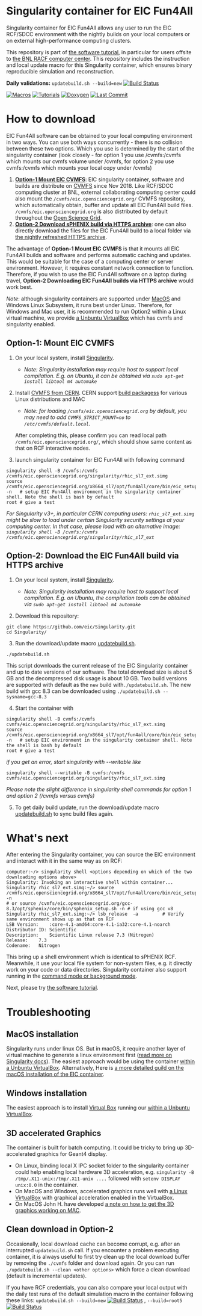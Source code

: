 # Singularity container for EIC Fun4All

Singularity container for EIC Fun4All allows any user to run the EIC RCF/SDCC environment with the nightly builds on your local computers or on external high-performance computing clusters. 

This repository is part of [the software tutorial](https://eic-detector.github.io/tutorials_landing_page.html), in particular for users offsite to [the BNL RACF computer center](https://www.racf.bnl.gov/). This repository includes the instruction and local update macro for this Singularity container, which ensures binary reproducible simulation and reconstruction.

**Daily validations:** `updatebuild.sh --build=new` 
[![Build Status](https://web.racf.bnl.gov/jenkins-sphenix/buildStatus/icon?job=EIC%2Fsingularity-download-validation)](https://web.racf.bnl.gov/jenkins-sphenix/job/EIC/job/singularity-download-validation/)

[![Macros](https://img.shields.io/badge/standard%20macros-git-green.svg)](https://github.com/eic/fun4all_macros)
[![Tutorials](https://img.shields.io/badge/tutorials-git-green.svg)](https://github.com/eic/fun4all_eic_tutorials)
[![Doxygen](https://img.shields.io/badge/code%20reference-Doxygen-green.svg)](https://eic.github.io/doxygen/)
[![Last Commit](https://img.shields.io/github/last-commit/sPHENIX-Collaboration/Singularity.svg)](https://github.com/eic/Singularity/commits/master)

# How to download

EIC Fun4All software can be obtained to your local computing environment in two ways. You can use both ways concurrently - there is no collision between these two options. Which you use is determined by the start of the singularity container (look closely - for option 1 you use /cvmfs:/cvmfs which mounts our cvmfs volume under /cvmfs, for option 2 you use cvmfs:/cvmfs which mounts your local copy under /cvmfs)

1. **[Option-1 Mount EIC CVMFS](#option-1-mount-eic-cvmfs)**: EIC singularity container, software and builds are distribute on [CVMFS](https://www.racf.bnl.gov/docs/services/cvmfs/info) since Nov 2018. Like RCF/SDCC computing cluster at BNL, external collaborating computing center could also mount the `/cvmfs/eic.opensciencegrid.org/` CVMFS repository, which automatically obtain, buffer and update all EIC Fun4All build files. `/cvmfs/eic.opensciencegrid.org` is also distributed by default throughout the [Open Science Grid](opensciencegrid.org). 
2. **[Option-2 Download sPHENIX build via HTTPS archive](#option-2-download-the-eic-fun4all-build-via-https-archive)**: one can also directly download the files for the EIC Fun4All build to a local folder via [the nightly refreshed HTTPS archive](https://www.phenix.bnl.gov/WWW/publish/phnxbld/EIC/Singularity/). 

The advantage of **Option-1 Mount EIC CVMFS** is that it mounts all EIC Fun4All builds and software and performs automatic caching and updates. This would be suitable for the case of a computing center or server environment. However, it requires constant network connection to function. Therefore, if you wish to use the EIC Fun4All software on a laptop during travel, **Option-2 Downloading EIC Fun4All builds via HTTPS archive** would work best.

*Note*: although singularity containers are supported under [MacOS](#mac-installation) and Windows Linux Subsystem, it runs best under Linux. Therefore, for Windows and Mac user, it is recommended to run Option2 within a Linux virtual machine, we provide [a Unbuntu VirtualBox](VirtualBox.md) which has cvmfs and singularity enabled.

## Option-1: Mount EIC CVMFS

1. On your local system, install [Singularity](https://sylabs.io/singularity/). 

    - *Note: Singularity installation may require host to support local compilation. E.g. on Ubuntu, it can be obtained via `sudo apt-get install libtool m4 automake`*

2. Install [CVMFS from CERN](https://cernvm.cern.ch/portal/filesystem/quickstart). CERN support [build packagess](https://cernvm.cern.ch/portal/filesystem/downloads) for various Linux distributions and MAC
    - *Note: for loading `/cvmfs/eic.opensciencegrid.org` by default, you may need to add `CVMFS_STRICT_MOUNT=no` to `/etc/cvmfs/default.local`.*

   After completing this, please confirm you can read local path `/cvmfs/eic.opensciencegrid.org/`, which should show same content as that on RCF interactive nodes. 
   
3. launch singularity container for EIC Fun4All with following command

```
singularity shell -B /cvmfs:/cvmfs /cvmfs/eic.opensciencegrid.org/singularity/rhic_sl7_ext.simg
source /cvmfs/eic.opensciencegrid.org/x8664_sl7/opt/fun4all/core/bin/eic_setup.sh -n   # setup EIC Fun4All environment in the singularity container shell. Note the shell is bash by default
root # give a test
```

*For Singularity v3+, in particular CERN computing users: `rhic_sl7_ext.simg` might be slow to load under certain Singularity security settings at your computing center. In that case, please load with an alternative image: `singularity shell -B /cvmfs:/cvmfs /cvmfs/eic.opensciencegrid.org/singularity/rhic_sl7_ext`*

## Option-2: Download the EIC Fun4All build via HTTPS archive


1. On your local system, install [Singularity](https://sylabs.io/singularity/). 

    - *Note: Singularity installation may require host to support local compilation. E.g. on Ubuntu, the compilation tools can be obtained via `sudo apt-get install libtool m4 automake`*

2. Download this repository:

```
git clone https://github.com/eic/Singularity.git
cd Singularity/
```

3. Run the download/update macro [updatebuild.sh](./updatebuild.sh).

```
./updatebuild.sh
```

This script downloads the current release of the EIC Singularity container and up to date versions of our software. The total download size is about 5 GB  and the decompressed disk usage is about 10 GB. Two build versions are supported with default as the `new` build with`./updatebuild.sh`. The new build with gcc 8.3 can be downloaded using `./updatebuild.sh --sysname=gcc-8.3`


4. Start the container with 

```
singularity shell -B cvmfs:/cvmfs cvmfs/eic.opensciencegrid.org/singularity/rhic_sl7_ext.simg
source /cvmfs/eic.opensciencegrid.org/x8664_sl7/opt/fun4all/core/bin/eic_setup.sh -n   # setup EIC environment in the singularity container shell. Note the shell is bash by default
root # give a test
```
*if you get an error, start singularity with --writable like* 

```
singularity shell --writable -B cvmfs:/cvmfs cvmfs/eic.opensciencegrid.org/singularity/rhic_sl7_ext.simg
```

*Please note the slight difference in singularity shell commands for option 1 and option 2 (/cvmfs versus cvmfs)*

5. To get daily build update, run the download/update macro [updatebuild.sh](./updatebuild.sh) to sync build files again. 


# What's next

After entering the Singularity container, you can source the EIC environment and interact with it in the same way as on RCF: 

```
computer:~/> singularity shell <options depending on which of the two downloading options above>
Singularity: Invoking an interactive shell within container...
Singularity rhic_sl7_ext.simg:~/> source  /cvmfs/eic.opensciencegrid.org/x8664_sl7/opt/fun4all/core/bin/eic_setup.sh -n
# or source /cvmfs/eic.opensciencegrid.org/gcc-8.3/opt/sphenix/core/bin/sphenix_setup.sh -n # if using gcc v8
Singularity rhic_sl7_ext.simg:~/> lsb_release  -a         # Verify same environment shows up as that on RCF
LSB Version:	:core-4.1-amd64:core-4.1-ia32:core-4.1-noarch
Distributor ID:	Scientific
Description:	Scientific Linux release 7.3 (Nitrogen)
Release:	7.3
Codename:	Nitrogen
```

This bring up a shell environment which is identical to sPHENIX RCF. Meanwhile, it use your local file system for non-system files, e.g. it directly work on your code or data directories. Singularity container also support running in the [command mode or background mode](https://sylabs.io/docs/). 

Next, please try [the software tutorial](https://eic-detector.github.io/tutorials_landing_page.html). 

# Troubleshooting

## MacOS installation

Singularity runs under linux OS. But in macOS, it require another layer of virtual machine to generate a linux environment first ([read more on Singularity docs](https://www.sylabs.io/guides/2.5/user-guide/quick_start.html#installation)). The easiest approach would be using the container [within a Unbuntu VirtualBox](VirtualBox.md). Alternatively, Here is [a more detailed guild on the macOS installation of the EIC container](./OSX_installationguide.md). 

## Windows installation

The easiest approach is to install [Virtual Box](https://www.virtualbox.org/) running our [within a Unbuntu VirtualBox](VirtualBox.md).

## 3D accelerated Graphics

The container is built for batch computing. It could be tricky to bring up 3D-accelerated graphics for Geant4 display. 
* On Linux, binding local X IPC socket folder to the singularity container could help enabling local hardware 3D acceleration, e.g. `singularity -B /tmp/.X11-unix:/tmp/.X11-unix ....` followed with `setenv DISPLAY unix:0.0` in the container. 
* On MacOS and Windows, accelerated graphics runs well with [a Linux VirtualBox](VirtualBox.md) with graphical acceleration enabled in the VirtualBox. 
* On MacOS John H. have developed [a note on how to get the 3D graphics working on MAC](https://indico.bnl.gov/event/4046/contributions/25558/attachments/21219/28796/singularity_mac_haggerty_20181217.pdf). 

## Clean download in Option-2

Occasionally, local download cache can become corrupt, e.g. after an interrupted `updatebuild.sh` call. If you encounter a problem executing container, it is always useful to first try clean up the local download buffer by removing the `./cvmfs` folder and download again. Or you can run `./updatebuild.sh --clean <other options>` which force a clean download (default is incremental updates). 

If you have RCF credentials, you can also compare your local output with the daily test runs of the default simulation macro in the container following these links: `updatebuild.sh --build=new` 
[![Build Status](https://web.racf.bnl.gov/jenkins-sphenix/buildStatus/icon?job=sPHENIX%2Fsingularity-download-validation)](https://web.racf.bnl.gov/jenkins-sphenix/job/sPHENIX/job/singularity-download-validation/) , 
`--build=root5`
[![Build Status](https://web.racf.bnl.gov/jenkins-sphenix/buildStatus/icon?job=sPHENIX%2Fsingularity-download-validation-root5)](https://web.racf.bnl.gov/jenkins-sphenix/job/sPHENIX/job/singularity-download-validation-root5/)
